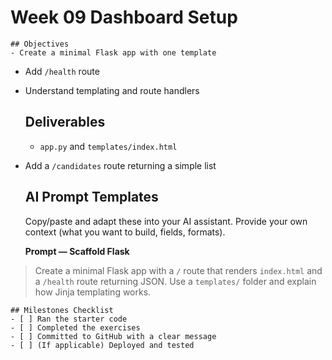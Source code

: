 # Week 09 Dashboard Setup

    ## Objectives
    - Create a minimal Flask app with one template
- Add `/health` route
- Understand templating and route handlers

    ## Deliverables
    - `app.py` and `templates/index.html`
- Add a `/candidates` route returning a simple list

    ## AI Prompt Templates
    Copy/paste and adapt these into your AI assistant. Provide your own context (what you want to build, fields, formats).

    **Prompt — Scaffold Flask**
> Create a minimal Flask app with a `/` route that renders `index.html` and a `/health` route returning JSON. Use a `templates/` folder and explain how Jinja templating works.

    ## Milestones Checklist
    - [ ] Ran the starter code
    - [ ] Completed the exercises
    - [ ] Committed to GitHub with a clear message
    - [ ] (If applicable) Deployed and tested